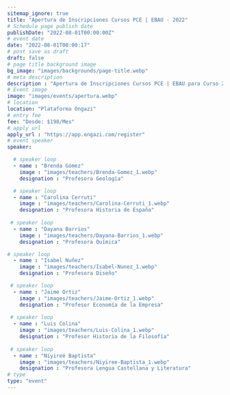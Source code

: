 ```yaml
---
sitemap_ignore: true
title: "Apertura de Inscripciones Cursos PCE | EBAU - 2022"
# Schedule page publish date
publishDate: "2022-08-01T00:00:00Z"
# event date
date: "2022-08-01T08:00:17"
# post save as draft
draft: false
# page title background image
bg_image: "images/backgrounds/page-title.webp"
# meta description
description : "Apertura de Inscripciones Cursos PCE | EBAU para Curso 2022"
# Event image
image: "images/events/apertura.webp"
# location
location: "Plataforma Ongazi"
# entry fee
fee: "Desde: $198/Mes"
# apply url
apply_url : "https://app.ongazi.com/register"
# event speaker
speaker:

  # speaker loop
  - name : "Brenda Gómez"
    image : "images/teachers/Brenda-Gomez_1.webp"
    designation : "Profesora Geología"

  # speaker loop
  - name : "Carolina Cerruti"
    image : "images/teachers/Carolina-Cerruti_1.webp"
    designation : "Profesora Historia de España"
 
 # speaker loop
  - name : "Dayana Barrios"
    image : "images/teachers/Dayana-Barrios_1.webp"
    designation : "Profesora Química"

# speaker loop
  - name : "Isabel Nuñez"
    image : "images/teachers/Isabel-Nunez_1.webp"
    designation : "Profesora Diseño"

 # speaker loop
  - name : "Jaime Ortiz"
    image : "images/teachers/Jaime-Ortiz_1.webp"
    designation : "Profesor Economía de la Empresa"
 
 # speaker loop
  - name : "Luis Colina"
    image : "images/teachers/Luis-Colina_1.webp"
    designation : "Profesor Historia de la Filosofía"
    
 # speaker loop
  - name : "Niyireé Baptista"
    image : "images/teachers/Niyiree-Baptista_1.webp"
    designation : "Profesora Lengua Castellana y Literatura"    
# type
type: "event"
---
```


